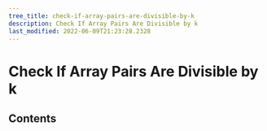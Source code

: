 ```yaml
---
tree_title: check-if-array-pairs-are-divisible-by-k
description: Check If Array Pairs Are Divisible by k
last_modified: 2022-06-09T21:23:28.2328
---
```


# Check If Array Pairs Are Divisible by k

## Contents
